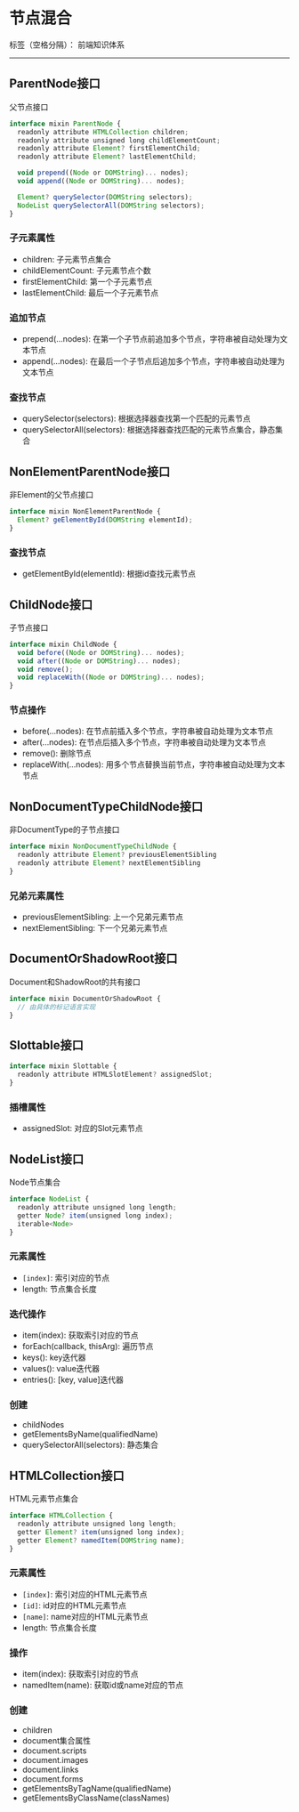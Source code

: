 # 节点混合

标签（空格分隔）： 前端知识体系

---

## ParentNode接口

父节点接口

```javascript
interface mixin ParentNode {
  readonly attribute HTMLCollection children;
  readonly attribute unsigned long childElementCount;
  readonly attribute Element? firstElementChild;
  readonly attribute Element? lastElementChild;

  void prepend((Node or DOMString)... nodes);
  void append((Node or DOMString)... nodes);

  Element? querySelector(DOMString selectors);
  NodeList querySelectorAll(DOMString selectors);
}
```

### 子元素属性

* children: 子元素节点集合
* childElementCount: 子元素节点个数
* firstElementChild: 第一个子元素节点
* lastElementChild: 最后一个子元素节点

### 追加节点

* prepend(...nodes): 在第一个子节点前追加多个节点，字符串被自动处理为文本节点
* append(...nodes): 在最后一个子节点后追加多个节点，字符串被自动处理为文本节点

### 查找节点

* querySelector(selectors): 根据选择器查找第一个匹配的元素节点
* querySelectorAll(selectors): 根据选择器查找匹配的元素节点集合，静态集合

## NonElementParentNode接口

非Element的父节点接口

```javascript
interface mixin NonElementParentNode {
  Element? geElementById(DOMString elementId);
}
```

### 查找节点

* getElementById(elementId): 根据id查找元素节点

## ChildNode接口

子节点接口

```javascript
interface mixin ChildNode {
  void before((Node or DOMString)... nodes);
  void after((Node or DOMString)... nodes);
  void remove();
  void replaceWith((Node or DOMString)... nodes);
}
```

### 节点操作

* before(...nodes): 在节点前插入多个节点，字符串被自动处理为文本节点
* after(...nodes): 在节点后插入多个节点，字符串被自动处理为文本节点
* remove(): 删除节点
* replaceWith(...nodes): 用多个节点替换当前节点，字符串被自动处理为文本节点

## NonDocumentTypeChildNode接口

非DocumentType的子节点接口

```javascript
interface mixin NonDocumentTypeChildNode {
  readonly attribute Element? previousElementSibling
  readonly attribute Element? nextElementSibling
}
```

### 兄弟元素属性

* previousElementSibling: 上一个兄弟元素节点
* nextElementSibling: 下一个兄弟元素节点

## DocumentOrShadowRoot接口

Document和ShadowRoot的共有接口

```javascript
interface mixin DocumentOrShadowRoot {
  // 由具体的标记语言实现
}
```

## Slottable接口

```javascript
interface mixin Slottable {
  readonly attribute HTMLSlotElement? assignedSlot;
}
```

### 插槽属性

* assignedSlot: 对应的Slot元素节点

## NodeList接口

Node节点集合

```javascript
interface NodeList {
  readonly attribute unsigned long length;
  getter Node? item(unsigned long index);
  iterable<Node>
}
```

### 元素属性

* `[index]`: 索引对应的节点
* length: 节点集合长度

### 迭代操作

* item(index): 获取索引对应的节点
* forEach(callback, thisArg): 遍历节点
* keys(): key迭代器
* values(): value迭代器
* entries(): [key, value]迭代器

### 创建

* childNodes
* getElementsByName(qualifiedName)
* querySelectorAll(selectors): 静态集合

## HTMLCollection接口

HTML元素节点集合

```javascript
interface HTMLCollection {
  readonly attribute unsigned long length;
  getter Element? item(unsigned long index);
  getter Element? namedItem(DOMString name);
}
```

### 元素属性

* `[index]`: 索引对应的HTML元素节点
* `[id]`: id对应的HTML元素节点
* `[name]`: name对应的HTML元素节点
* length: 节点集合长度

### 操作

* item(index): 获取索引对应的节点
* namedItem(name): 获取id或name对应的节点

### 创建

* children
* document集合属性
 * document.scripts
 * document.images
 * document.links
 * document.forms
* getElementsByTagName(qualifiedName)
* getElementsByClassName(classNames)
